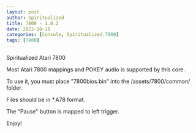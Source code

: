 ```yaml
---
layout: post
author: Spiritualized
title: 7800 - 1.0.2
date: 2022-10-18
categories: [Console, Spiritualized.7800]
tags: [7800]
---
```

Spiritualized Atari 7800

Most Atari 7800 mappings and POKEY audio is supported by this core.

To use it, you must place "7800bios.bin" into the /assets/7800/common/
folder.

Files should be in *.A78 format.

The "Pause" button is mapped to left trigger.

Enjoy!
